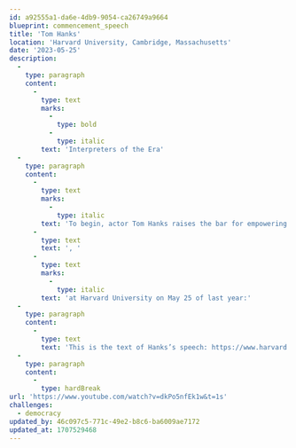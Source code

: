 ```yaml
---
id: a92555a1-da6e-4db9-9054-ca26749a9664
blueprint: commencement_speech
title: 'Tom Hanks'
location: 'Harvard University, Cambridge, Massachusetts'
date: '2023-05-25'
description:
  -
    type: paragraph
    content:
      -
        type: text
        marks:
          -
            type: bold
          -
            type: italic
        text: 'Interpreters of the Era'
  -
    type: paragraph
    content:
      -
        type: text
        marks:
          -
            type: italic
        text: 'To begin, actor Tom Hanks raises the bar for empowering commencement speeches'
      -
        type: text
        text: ', '
      -
        type: text
        marks:
          -
            type: italic
        text: 'at Harvard University on May 25 of last year:'
  -
    type: paragraph
    content:
      -
        type: text
        text: 'This is the text of Hanks’s speech: https://www.harvard.edu/media-relations/2023/05/25/tom-hanks-commencement-speech/'
  -
    type: paragraph
    content:
      -
        type: hardBreak
url: 'https://www.youtube.com/watch?v=dkPo5nfEk1w&t=1s'
challenges:
  - democracy
updated_by: 46c097c5-771c-49e2-b8c6-ba6009ae7172
updated_at: 1707529468
---
```


